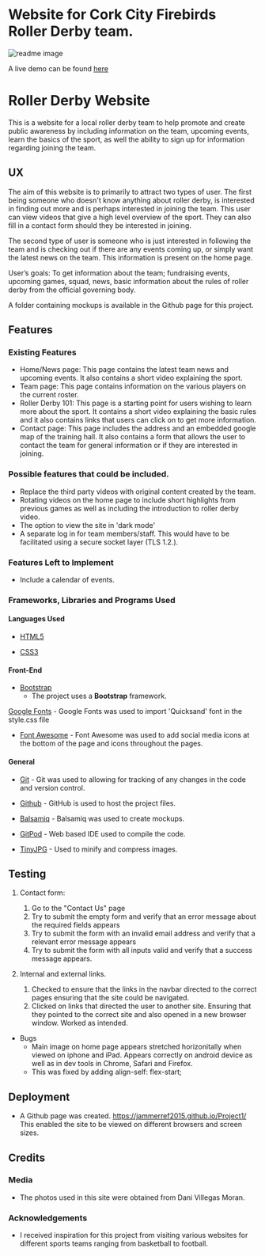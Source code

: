 # Website for Cork City Firebirds Roller Derby team.
  

  

![readme image](/static/images/readme_image.png)

  

  

A live demo can be found [here](http://watchthisnext.herokuapp.com/)


# Roller Derby Website

This is a website for a local roller derby team to help promote and create public awareness by including information on the team, upcoming events, learn the basics of the sport, 
as well the ability to sign up for information regarding joining the team.
 
## UX
 

The aim of this website is to primarily to attract two types of user. The first being someone who doesn't know anything about roller derby, is interested in finding out more and is perhaps interested in joining the team. This user can view videos that give a high level overview of the sport. They can also fill in a contact form should they 
be interested in joining. 

The second type of user is someone who is just interested in following the team and is checking out if there are any events coming up, or simply want the latest news on the team. This information is present on the home page.  

User’s goals: To get information about the team; fundraising events, upcoming games, squad, news, basic information about the rules of roller derby from the official governing body.


A folder containing mockups is available in the Github page for this project. 

## Features

 
### Existing Features

- Home/News page: This page contains the latest team news and upcoming events. It also contains a short video explaining the sport. 
- Team page: This page contains information on the various players on the current roster. 
- Roller Derby 101: This page is a starting point for users wishing to learn more about the sport. It contains a short video explaining the basic rules and it also contains links that users can click on to get more information. 
- Contact page: This page includes the address and an embedded google map of the training hall. It also contains a form that allows the user to contact the team for general information or if they are interested in joining. 


### Possible features that could be included. 
- Replace the third party videos with original content created by the team. 
- Rotating videos on the home page to include short highlights from previous games as well as including the introduction to roller derby video. 
- The option to view the site in 'dark mode'
- A separate log in for team members/staff. This would have to be facilitated using a secure socket layer (TLS 1.2.).  


### Features Left to Implement
- Include a calendar of events. 


### Frameworks, Libraries and Programs Used

#### Languages Used

-  [HTML5](https://en.wikipedia.org/wiki/HTML5)

-  [CSS3](https://en.wikipedia.org/wiki/Cascading_Style_Sheets)

#### Front-End

- [Bootstrap](https://getbootstrap.com/)
    - The project uses a **Bootstrap** framework. 

[Google Fonts](https://fonts.google.com/) - Google Fonts was used to import 'Quicksand' font in the style.css file

-  [Font Awesome](https://fontawesome.com/) - Font Awesome was used to add social media icons at the bottom of the page and icons throughout the pages.


#### General
-  [Git](https://git-scm.com/) - Git was used to allowing for tracking of any changes in the code and version control.

-  [Github](https://github.com/) - GitHub is used to host the project files.

-  [Balsamiq](https://balsamiq.com/) - Balsamiq was used to create mockups.

-  [GitPod](https://www.gitpod.io/) - Web based IDE used to compile the code.

-  [TinyJPG](https://tinypng.com/) - Used to minify and compress images.


## Testing

1. Contact form:
    1. Go to the "Contact Us" page
    2. Try to submit the empty form and verify that an error message about the required fields appears
    3. Try to submit the form with an invalid email address and verify that a relevant error message appears
    4. Try to submit the form with all inputs valid and verify that a success message appears.
    
2. Internal and external links. 
	1. Checked to ensure that the links in the navbar directed to the correct pages ensuring that the site could be navigated. 
	2. Clicked on links that directed the user to another site. Ensuring that they pointed to the correct site and also opened in a new browser window. Worked as intended. 
    

- Bugs 
	- Main image on home page appears stretched horizonitally when viewed on iphone and iPad. Appears correctly on android device as well as in dev tools in Chrome, Safari and Firefox. 
    - This was fixed by adding align-self: flex-start;


## Deployment

- A Github page was created. https://jammerref2015.github.io/Project1/ This enabled the site to be viewed on different browsers and screen sizes. 



## Credits

### Media
- The photos used in this site were obtained from Dani Villegas Moran.

### Acknowledgements

- I received inspiration for this project from visiting various websites for different sports teams ranging from basketball to football. 




